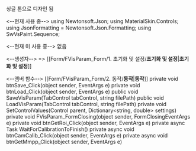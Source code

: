 싱글 톤으로 디자인 됨

<--현재 사용 중-->
	using Newtonsoft.Json;
	using MaterialSkin.Controls;
	using JsonFormatting = Newtonsoft.Json.Formatting;
	using SwVsPaint.Sequence;

<--현재 미 사용 중-->
	없음


<--생성자-->
	=> [[Form/FVisParam_Form/1. 초기화 및 설정/__초기화 및 설정__|__초기화 및 설정__]]


<--멤버 함수--> [[Form/FVisParam_Form/2. 동작/__동작__|__동작__]]
	private void btnSave_Click(object sender, EventArgs e)
	private void btnLoad_Click(object sender, EventArgs e)
	public void SaveVisParam(TabControl tabControl, string filePath)
	public void LoadVisParam(TabControl tabControl, string filePath)
	private void SetControlValues(Control parent, Dictionary<string, double> settings)
	private void FVisParam_FormClosing(object sender, FormClosingEventArgs e)
	private void btnGetRoi_Click(object sender, EventArgs e)
	private async Task WaitForCalibrationToFinish()
	private async void btnCamCalib_Click(object sender, EventArgs e)
	private async void btnGetMmpp_Click(object sender, EventArgs e)